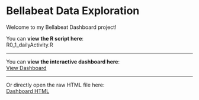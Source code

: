 # Bellabeat Data Exploration

Welcome to my Bellabeat Dashboard project!


You can **view the R script here**:  
R0_1_dailyActivity.R

---

You can **view the interactive dashboard here**:  
[View Dashboard](https://zahrashamlou.github.io/Bellabeat-Data-Exploration/)

---

Or directly open the raw HTML file here:  
[Dashboard HTML](https://github.com/zahrashamlou/Bellabeat-Data-Exploration/blob/main/index.html)
